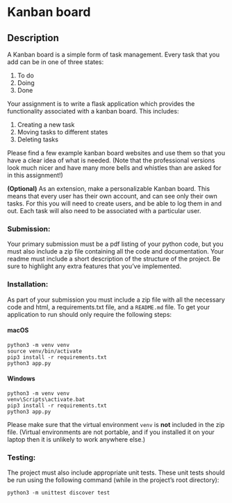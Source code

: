 # Kanban board

## Description

A Kanban board is a simple form of task management. Every task that you add can
be in one of three states:

1. To do
2. Doing
3. Done

Your assignment is to write a flask application which provides the functionality
associated with a kanban board. This includes:
1. Creating a new task
2. Moving tasks to different states
3. Deleting tasks

Please find a few example kanban board websites and use them so that you have a
clear idea of what is needed. (Note that the professional versions look much
nicer and have many more bells and whistles than are asked for in this
assignment!)

**(Optional)** As an extension, make a personalizable Kanban board. This means
that every user has their own account, and can see only their own tasks.  For
this you will need to create users, and be able to log them in and out.  Each
task will also need to be associated with a particular user.

### Submission:
Your primary submission must be a pdf listing of your python code, but you must
also include a zip file containing all the code and documentation. Your readme
must include a short description of the structure of the project. Be sure to
highlight any extra features that you’ve implemented.

### Installation:
As part of your submission you must include a zip file with all the necessary
code and html, a requirements.txt file, and a `README.md` file. To get your
application to run should only require the following steps:

#### macOS
```python3
python3 -m venv venv
source venv/bin/activate
pip3 install -r requirements.txt
python3 app.py
```

#### Windows
```python3
python3 -m venv venv
venv\Scripts\activate.bat
pip3 install -r requirements.txt
python3 app.py
```

Please make sure that the virtual environment `venv` is **not** included in 
the zip file. (Virtual environments are not portable, and if you installed it 
on your laptop then it is unlikely to work anywhere else.)

### Testing:
The project must also include appropriate unit tests. These unit tests should be
run using the following command (while in the project’s root directory):

```python3
python3 -m unittest discover test
```
